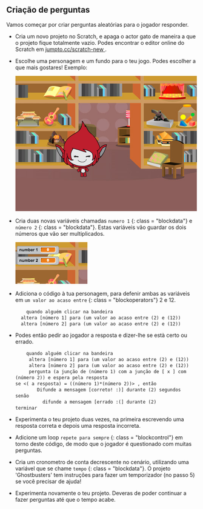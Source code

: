 ## Criação de perguntas

Vamos começar por criar perguntas aleatórias para o jogador responder.

+ Cria um novo projeto no Scratch, e apaga o actor gato de maneira a que o projeto fique totalmente vazio. Podes encontrar o editor online do Scratch em <a href="http://jumpto.cc/scratch-new" target="_blank"> jumpto.cc/scratch-new </a>.

+ Escolhe uma personagem e um fundo para o teu jogo. Podes escolher a que mais gostares! Exemplo:
    
    ![screenshot](images/brain-setting.png)

+ Cria duas novas variáveis ​​chamadas ` numero 1 ` {: class = "blockdata"} e ` número 2 ` {: class = "blockdata"}. Estas variáveis vão ​​guardar os dois números que vão ser multiplicados.
    
    ![captura de ecrã](images/brain-variables.png)

+ Adiciona o código à tua personagem, para defenir ambas as variáveis ​​em ` um valor ao acaso entre ` {: class = "blockoperators"} 2 e 12.
    
    ```blocks
        quando alguém clicar na bandeira
      altera [número 1] para (um valor ao acaso entre (2) e (12)) 
      altera [número 2] para (um valor ao acaso entre (2) e (12))
    ```

+ Podes então pedir ao jogador a resposta e dizer-lhe se està certo ou errado.
    
    ```blocks
        quando alguém clicar na bandeira
         altera [número 1] para (um valor ao acaso entre (2) e (12)) 
         altera [número 2] para (um valor ao acaso entre (2) e (12))
         pergunta (a junção de (número 1) com a junção de [ x ] com (número 2)) e espera pela resposta
    se <( a resposta) = ((número 1)*(número 2))> , então 
            Difunde a mensagem [correto! :)] durante (2) segundos 
    senão 
              difunde a mensagem [errado :(] durante (2)
    terminar
    ```

+ Experimenta o teu projeto duas vezes, na primeira escrevendo uma resposta correta e depois uma resposta incorreta.

+ Adicione um loop ` repete para sempre ` {: class = "blockcontrol"} em torno deste código, de modo que o jogador é questionado com muitas perguntas.

+ Cria um cronometro de conta decrescente no cenário, utilizando uma variável que se chame ` tempo ` {: class = "blockdata"}. O projeto 'Ghostbusters' tem instruções para fazer um temporizador (no passo 5) se você precisar de ajuda!

+ Experimenta novamente o teu projeto. Deveras de poder continuar a fazer perguntas até que o tempo acabe.